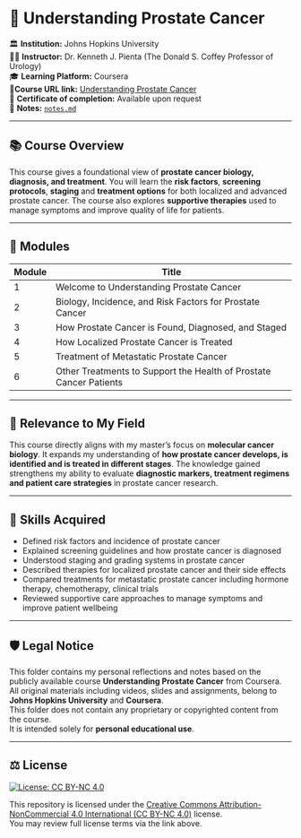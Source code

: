 # 🧬 Understanding Prostate Cancer  

🏛️ **Institution:** Johns Hopkins University  
👨‍🏫 **Instructor:** Dr. Kenneth J. Pienta (The Donald S. Coffey Professor of Urology)  
🎓 **Learning Platform:** Coursera  
🔗**Course URL link:** [Understanding Prostate Cancer](https://www.coursera.org/learn/prostate-cancer)  
📜 **Certificate of completion:** Available upon request  
📝 **Notes:** [`notes.md`](./notes.md)

---

## 📚 Course Overview  

This course gives a foundational view of **prostate cancer biology, diagnosis, and treatment**. You will learn the **risk factors**, **screening protocols**, **staging** and **treatment options** for both localized and advanced prostate cancer. The course also explores **supportive therapies** used to manage symptoms and improve quality of life for patients.

---

## 🧠 Modules  

| Module | Title |
|--------|-------|
| 1 | Welcome to Understanding Prostate Cancer |
| 2 | Biology, Incidence, and Risk Factors for Prostate Cancer |
| 3 | How Prostate Cancer is Found, Diagnosed, and Staged |
| 4 | How Localized Prostate Cancer is Treated |
| 5 | Treatment of Metastatic Prostate Cancer |
| 6 | Other Treatments to Support the Health of Prostate Cancer Patients |

---

## 🎯 Relevance to My Field  

This course directly aligns with my master’s focus on **molecular cancer biology**. It expands my understanding of **how prostate cancer develops, is identified and is treated in different stages**. The knowledge gained strengthens my ability to evaluate **diagnostic markers, treatment regimens and patient care strategies** in prostate cancer research.

---

## 🧪 Skills Acquired  

- Defined risk factors and incidence of prostate cancer  
- Explained screening guidelines and how prostate cancer is diagnosed  
- Understood staging and grading systems in prostate cancer  
- Described therapies for localized prostate cancer and their side effects  
- Compared treatments for metastatic prostate cancer including hormone therapy, chemotherapy, clinical trials  
- Reviewed supportive care approaches to manage symptoms and improve patient wellbeing  

---

## 🛡️ Legal Notice  

This folder contains my personal reflections and notes based on the publicly available course **Understanding Prostate Cancer** from Coursera.  
All original materials including videos, slides and assignments, belong to **Johns Hopkins University** and **Coursera**.  
This folder does not contain any proprietary or copyrighted content from the course.  
It is intended solely for **personal educational use**.

---

## ⚖️ License  

[![License: CC BY-NC 4.0](https://img.shields.io/badge/License-CC%20BY--NC%204.0-lightgrey.svg)](https://creativecommons.org/licenses/by-nc/4.0/)  

This repository is licensed under the [Creative Commons Attribution-NonCommercial 4.0 International (CC BY-NC 4.0)](https://creativecommons.org/licenses/by-nc/4.0/legalcode) license.  
You may review full license terms via the link above.



